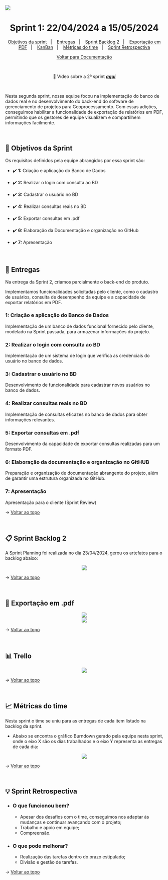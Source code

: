 <img src="./docs/Analystics.png" />

<span  id="topo">

  

<h1  align="center">Sprint 1: 22/04/2024 a 15/05/2024</h1>

<p  align="center">
<a  href="#objetivos">Objetivos da sprint</a> &nbsp |&nbsp &nbsp
<a  href="#entregas">Entregas</a> &nbsp |&nbsp &nbsp
<a  href="#sprint_backlog">Sprint Backlog 2</a> &nbsp |&nbsp &nbsp
<a  href="#export_pdf">Exportação em PDF</a> &nbsp |&nbsp &nbsp
<a  href="#kanban">KanBan</a> &nbsp |&nbsp &nbsp 
<a  href="#metricas">Métricas do time</a> &nbsp |&nbsp &nbsp 
<a  href="#sprint_retrospectiva">Sprint Retrospectiva</a>
</p>

<p align="center">
<a href="">Voltar para Documentação<a>
<br>
</p>
  
<div align="center">
<br>
  
:movie_camera: Vídeo sobre a 2ª sprint <a href="https://www.youtube.com/">***aqui***</a>  

<br>
</div>

<p>Nesta segunda sprint, nossa equipe focou na implementação do banco de dados real e no desenvolvimento do back-end do software de gerenciamento de projetos para Geoprocessamento. Com essas adições, conseguimos habilitar a funcionalidade de exportação de relatórios em PDF, permitindo que os gestores de equipe visualizem e compartilhem informações facilmente.</p>

<br>  

<span  id="objetivos">

## :dart: Objetivos da Sprint

Os requisitos definidos pela equipe abrangidos por essa sprint são:

  

- :heavy_check_mark: **1:** Criação e aplicação do Banco de Dados

- :heavy_check_mark: **2:** Realizar o login com consulta ao BD

- :heavy_check_mark: **3:** Cadastrar o usuário no BD

- :heavy_check_mark: **4:** Realizar consultas reais no BD

- :heavy_check_mark: **5:** Exportar consultas em .pdf

- :heavy_check_mark: **6:** Elaboração da Documentação e organização no GitHub

- :heavy_check_mark: **7:** Apresentação


<br>

<span  id="entregas">

## 📲 Entregas

Na entrega da Sprint 2, criamos parcialmente o back-end do produto. 

Implementamos funcionalidades solicitadas pelo cliente, como o cadastro de usuários, consulta de desempenho da equipe e a capacidade de exportar relatórios em PDF.
  

### 1: Criação e aplicação do Banco de Dados

  

Implementação de um banco de dados funcional fornecido pelo cliente, modelado na Sprint passada, para armazenar informações do projeto.

  

### 2: Realizar o login com consulta ao BD

  

Implementação de um sistema de login que verifica as credenciais do usuário no banco de dados.

  

### 3: Cadastrar o usuário no BD

  

Desenvolvimento de funcionalidade para cadastrar novos usuários no banco de dados.



### 4: Realizar consultas reais no BD

  

Implementação de consultas eficazes no banco de dados para obter informações relevantes.


### 5: Exportar consultas em .pdf

Desenvolvimento da capacidade de exportar consultas realizadas para um formato PDF.


### 6: Elaboração da documentação e organização no GitHUB

  

Preparação e organização de documentação abrangente do projeto, além de garantir uma estrutura organizada no GitHub.



### 7: Apresentação

  

Apresentação para o cliente (Sprint Review)



→ [Voltar ao topo](#topo)

<br> 

<span  id="sprint_backlog">

## :clipboard: Sprint Backlog 2
<p>A Sprint Planning foi realizada no dia 23/04/2024, gerou os artefatos para o backlog abaixo:</p>
<div align="center">
      <img src="./docs/sprint_backlog2.png">
      <br>
</div>

→ [Voltar ao topo](#topo)

<br>

<span  id="export_pdf">

## :rice_scene: Exportação em .pdf

<div align="center">
      <img src="./docs/">
      <br>
      <img src="./docs/">
</div>

→ [Voltar ao topo](#topo)

<br>

<span  id="kanban">

##  :bar_chart: Trello

<div align="center">
      <img src="./docs/Trello2.png">
      <br>
</div>

→ [Voltar ao topo](#topo)

<br>

<span  id="metricas">

## :chart_with_upwards_trend: Métricas do time

Nesta sprint o time se uniu para as entregas de cada item listado na backlog da sprint.

- Abaixo se encontra o gráfico Burndown gerado pela equipe nesta sprint, onde o eixo X são os dias trabalhados e o eixo Y representa as entregas de cada dia:


<div  align="center">
<img  src="./docs/burndown_sprint2.jpg"  />
</div>


→ [Voltar ao topo](#topo)

<br>

<span  id="sprint_retrospectiva">

## :bulb: Sprint Retrospectiva

- ### O que funcionou bem?
  - Apesar dos desafios com o time, conseguimos nos adaptar às mudanças e continuar avançando com o projeto;
  - Trabalho e apoio em equipe;
  - Compreensão.
  
- ### O que pode melhorar?
  - Realização das tarefas dentro do prazo estipulado;
  - Divisão e gestão de tarefas.


→ [Voltar ao topo](#topo)
